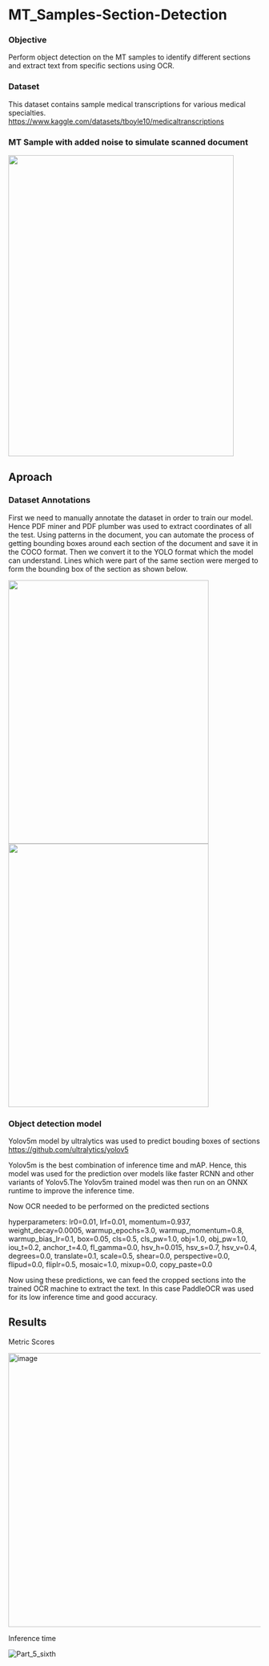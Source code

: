 # MT_Samples-Section-Detection

### Objective 

Perform object detection on the MT samples to identify different sections and extract text from specific sections using OCR.

### Dataset

This dataset contains sample medical transcriptions for various medical specialties.
https://www.kaggle.com/datasets/tboyle10/medicaltranscriptions

### MT Sample with added noise to simulate scanned document
<img src="https://user-images.githubusercontent.com/85446106/197342932-0c10485d-0b80-4af0-9eea-6eaa239ea453.PNG" width="450" height="600">

## Aproach

### Dataset Annotations

First we need to manually annotate the dataset in order to train our model. Hence PDF miner and PDF plumber was used to extract coordinates of all the test. Using patterns in the document, you can automate the process of getting bounding boxes around each section of the document and save it in the COCO format. Then we convert it to the YOLO format which the model can understand. Lines which were part of the same section were merged to form the bounding box of the section as shown below.

<img src="https://user-images.githubusercontent.com/85446106/197360641-b16e6998-02d0-4a56-8424-6e3a278ea7f7.PNG" width="400" height="525"> <img src="https://user-images.githubusercontent.com/85446106/197360953-20f618dc-477f-4b30-aa09-3cd46addcd11.PNG" width="400" height="525">

### Object detection model

Yolov5m model by ultralytics was used to predict bouding boxes of sections
https://github.com/ultralytics/yolov5

Yolov5m is the best combination of inference time and mAP. Hence, this model was used for the prediction over models like faster RCNN and other variants of Yolov5.The Yolov5m trained model was then run on an ONNX runtime to improve the inference time.

Now OCR needed to be performed on the predicted sections 

hyperparameters: lr0=0.01, lrf=0.01, momentum=0.937, weight_decay=0.0005, warmup_epochs=3.0, warmup_momentum=0.8, warmup_bias_lr=0.1, box=0.05, cls=0.5, cls_pw=1.0, obj=1.0, obj_pw=1.0, iou_t=0.2, anchor_t=4.0, fl_gamma=0.0, hsv_h=0.015, hsv_s=0.7, hsv_v=0.4, degrees=0.0, translate=0.1, scale=0.5, shear=0.0, perspective=0.0, flipud=0.0, fliplr=0.5, mosaic=1.0, mixup=0.0, copy_paste=0.0

Now using these predictions, we can feed the cropped sections into the trained OCR machine to extract the text. In this case PaddleOCR was used for its low inference time and good accuracy.

## Results

Metric Scores

<img width="546" alt="image" src="https://user-images.githubusercontent.com/85446106/197379558-0b8af5ff-bb8a-460b-a095-01023d416391.png">

Inference time

![Part_5_sixth](https://user-images.githubusercontent.com/85446106/197379625-ffa24f29-56ea-48bf-853c-8a6c54352ba7.PNG)





